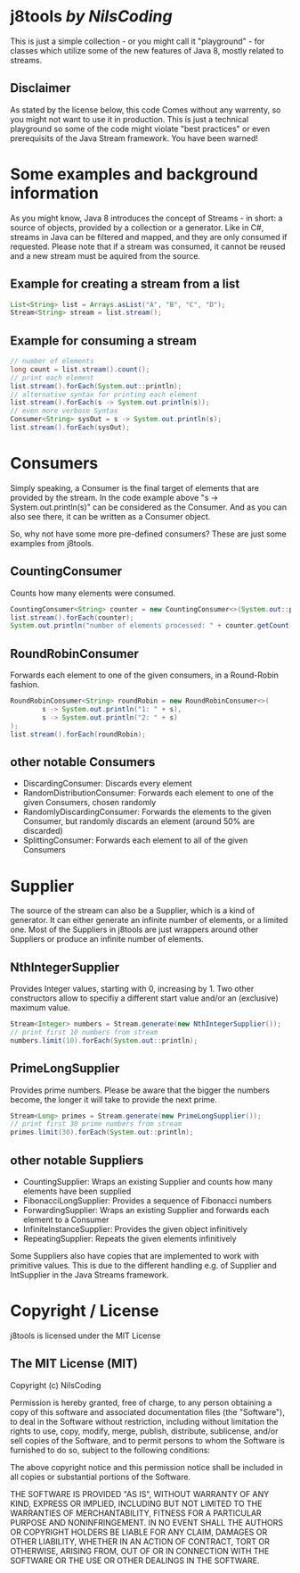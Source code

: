 # j8tools *by NilsCoding*This is just a simple collection - or you might call it "playground" - for classes which utilize some of the new features of Java 8, mostly related to streams.## DisclaimerAs stated by the license below, this code Comes without any warrenty, so you might not want to use it in production. This is just a technical playground so some of the code might violate "best practices" or even prerequisits of the Java Stream framework. You have been warned!# Some examples and background informationAs you might know, Java 8 introduces the concept of Streams - in short: a source of objects, provided by a collection or a generator. Like in C#, streams in Java can be filtered and mapped, and they are only consumed if requested. Please note that if a stream was consumed, it cannot be reused and a new stream must be aquired from the source.## Example for creating a stream from a list```javaList<String> list = Arrays.asList("A", "B", "C", "D");Stream<String> stream = list.stream();```## Example for consuming a stream```java// number of elementslong count = list.stream().count();// print each elementlist.stream().forEach(System.out::println);// alternative syntax for printing each elementlist.stream().forEach(s -> System.out.println(s));// even more verbose SyntaxConsumer<String> sysOut = s -> System.out.println(s);list.stream().forEach(sysOut);```# ConsumersSimply speaking, a Consumer is the final target of elements that are provided by the stream. In the code example above "s -> System.out.println(s)" can be considered as the Consumer. And as you can also see there, it can be written as a Consumer object.So, why not have some more pre-defined consumers? These are just some examples from j8tools.## CountingConsumerCounts how many elements were consumed.```javaCountingConsumer<String> counter = new CountingConsumer<>(System.out::println);list.stream().forEach(counter);System.out.println("number of elements processed: " + counter.getCount());```## RoundRobinConsumerForwards each element to one of the given consumers, in a Round-Robin fashion.```javaRoundRobinConsumer<String> roundRobin = new RoundRobinConsumer<>(        s -> System.out.println("1: " + s),        s -> System.out.println("2: " + s));list.stream().forEach(roundRobin);```## other notable Consumers* DiscardingConsumer: Discards every element* RandomDistributionConsumer: Forwards each element to one of the given Consumers, chosen randomly* RandomlyDiscardingConsumer: Forwards the elements to the given Consumer, but randomly discards an element (around 50% are discarded)* SplittingConsumer: Forwards each element to all of the given Consumers# SupplierThe source of the stream can also be a Supplier, which is a kind of generator. It can either generate an infinite number of elements, or a limited one. Most of the Suppliers in j8tools are just wrappers around other Suppliers or produce an infinite number of elements.## NthIntegerSupplierProvides Integer values, starting with 0, increasing by 1.Two other constructors allow to specifiy a different start value and/or an (exclusive) maximum value.```javaStream<Integer> numbers = Stream.generate(new NthIntegerSupplier());// print first 10 numbers from streamnumbers.limit(10).forEach(System.out::println);```## PrimeLongSupplierProvides prime numbers. Please be aware that the bigger the numbers become, the longer it will take to provide the next prime.```javaStream<Long> primes = Stream.generate(new PrimeLongSupplier());// print first 30 prime numbers from streamprimes.limit(30).forEach(System.out::println);```## other notable Suppliers* CountingSupplier: Wraps an existing Supplier and counts how many elements have been supplied* FibonacciLongSupplier: Provides a sequence of Fibonacci numbers* ForwardingSupplier: Wraps an existing Supplier and forwards each element to a Consumer* InfiniteInstanceSupplier: Provides the given object infinitively* RepeatingSupplier: Repeats the given elements infinitivelySome Suppliers also have copies that are implemented to work with primitive values. This is due to the different handling e.g. of Supplier<Integer> and IntSupplier in the Java Streams framework.# Copyright / Licensej8tools is licensed under the MIT License## The MIT License (MIT)Copyright (c) NilsCodingPermission is hereby granted, free of charge, to any person obtaining a copyof this software and associated documentation files (the "Software"), to dealin the Software without restriction, including without limitation the rightsto use, copy, modify, merge, publish, distribute, sublicense, and/or sellcopies of the Software, and to permit persons to whom the Software isfurnished to do so, subject to the following conditions:The above copyright notice and this permission notice shall be included in allcopies or substantial portions of the Software.THE SOFTWARE IS PROVIDED "AS IS", WITHOUT WARRANTY OF ANY KIND, EXPRESS ORIMPLIED, INCLUDING BUT NOT LIMITED TO THE WARRANTIES OF MERCHANTABILITY,FITNESS FOR A PARTICULAR PURPOSE AND NONINFRINGEMENT. IN NO EVENT SHALL THEAUTHORS OR COPYRIGHT HOLDERS BE LIABLE FOR ANY CLAIM, DAMAGES OR OTHERLIABILITY, WHETHER IN AN ACTION OF CONTRACT, TORT OR OTHERWISE, ARISING FROM,OUT OF OR IN CONNECTION WITH THE SOFTWARE OR THE USE OR OTHER DEALINGS IN THESOFTWARE.